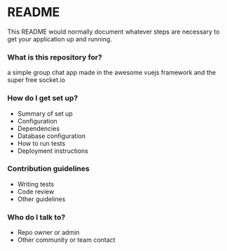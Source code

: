 # README #

This README would normally document whatever steps are necessary to get your application up and running.

### What is this repository for? ###

a simple group chat app made in the awesome vuejs framework and the super free socket.io

### How do I get set up? ###

* Summary of set up
* Configuration
* Dependencies
* Database configuration
* How to run tests
* Deployment instructions

### Contribution guidelines ###

* Writing tests
* Code review
* Other guidelines

### Who do I talk to? ###

* Repo owner or admin
* Other community or team contact
